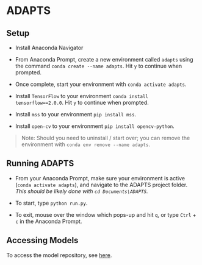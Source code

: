 # ADAPTS
 
## Setup

* Install Anaconda Navigator

* From Anaconda Prompt, create a new environment called `adapts` using the command `conda create --name adapts`. Hit `y` to continue when prompted.

* Once complete, start your environment with `conda activate adapts`.

* Install `TensorFlow` to your environment `conda install tensorflow==2.0.0`. Hit `y` to continue when prompted.

* Install `mss` to your environment `pip install mss`.

* Install `open-cv` to your environment `pip install opencv-python`.

> Note: Should you need to uninstall / start over; you can remove the environment with `conda env remove --name adapts`.

## Running ADAPTS

* From your Anaconda Prompt, make sure your environment is active (`conda activate adapts`), and navigate to the ADAPTS project folder. *This should be likely done with `cd Documents\ADAPTS`.*

* To start, type `python run.py`.

* To exit, mouse over the window which pops-up and hit `q`, or type `Ctrl` + `c` in the Anaconda Prompt.

## Accessing Models

To access the model repository, see [here](https://liveuclac-my.sharepoint.com/:f:/g/personal/rmapzba_ucl_ac_uk/EpD04R0kavRKm-ByMjDYou0B4OnPjdEKSpfYZtcRr_1dVQ?e=icIII8).